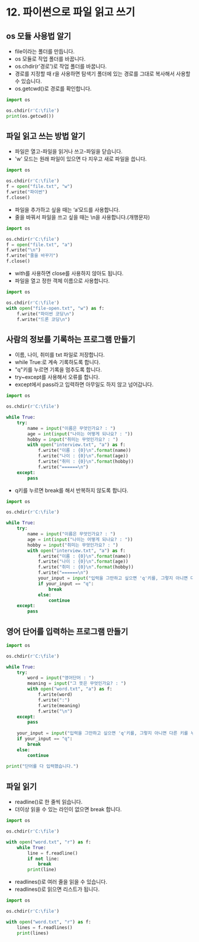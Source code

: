 # 12. 파이썬으로 파일 읽고 쓰기
## os 모듈 사용법 알기
* file이라는 폴더를 만듭니다.
* os 모듈로 작업 폴더를 바꿉니다.
* os.chdir(r'경로')로 작업 폴더를 바꿉니다.
* 경로를 지정할 때 r을 사용하면 탐색기 폴더에 있는 경로를 그대로 복사해서 사용할 수 있습니다.
* os.getcwd()로 경로를 확인합니다.
```python
import os

os.chdir(r'C:\file')
print(os.getcwd())
```

## 파일 읽고 쓰는 방법 알기
* 파일은 열고-파일을 읽거나 쓰고-파일을 닫습니다.
* 'w' 모드는 원래 파일이 있으면 다 지우고 새로 파일을 씁니다.
```python
import os

os.chdir(r'C:\file')
f = open("file.txt", "w")
f.write("파이썬")
f.close()
```
* 파일을 추가하고 싶을 때는 ‘a’모드를 사용합니다.
* 줄을 바꿔서 파일을 쓰고 싶을 때는 \n을 사용합니다.(개행문자)
```python
import os

os.chdir(r'C:\file')
f = open("file.txt", "a")
f.write("\n")
f.write("줄을 바꾸기")
f.close()
```
* with를 사용하면 close를 사용하지 않아도 됩니다.
* 파일을 열고 정한 객체 이름으로 사용합니다.
```python
import os

os.chdir(r'C:\file')
with open("file-open.txt", "w") as f:
    f.write("파이썬 코딩\n")
    f.write("드론 코딩\n")
```

## 사람의 정보를 기록하는 프로그램 만들기
* 이름, 나이, 취미를 txt 파일로 저장합니다.
* while True:로 계속 기록하도록 합니다.
* "q"키를 누르면 기록을 멈추도록 합니다.
* try~except를 사용해서 오류를 합니다.
* except에서 pass라고 입력하면 아무일도 하지 않고 넘어갑니다.
```python
import os

os.chdir(r'C:\file')

while True:
    try:
        name = input("이름은 무엇인가요? : ")
        age = int(input("나이는 어떻게 되나요? : "))
        hobby = input("취미는 무엇인가요? : ")        
        with open("interview.txt", "a") as f:
            f.write("이름 : {0}\n".format(name))
            f.write("나이 : {0}\n".format(age))
            f.write("취미 : {0}\n".format(hobby))           
            f.write("======\n")		
    except: 
        pass
```
* q키를 누르면 break를 해서 반복하지 않도록 합니다.
```python
import os

os.chdir(r'C:\file')

while True:
    try:
        name = input("이름은 무엇인가요? : ")
        age = int(input("나이는 어떻게 되나요? : "))
        hobby = input("취미는 무엇인가요? : ")        
        with open("interview.txt", "a") as f:
            f.write("이름 : {0}\n".format(name))
            f.write("나이 : {0}\n".format(age))
            f.write("취미 : {0}\n".format(hobby))           
            f.write("======\n")
            your_input = input("입력을 그만하고 싶으면 'q'키를, 그렇지 아니면 다른 키를 누르세요: ")
            if your_input == "q":
                break
            else:
                continue
    except: 
        pass
```

## 영어 단어를 입력하는 프로그램 만들기
```python
import os

os.chdir(r'C:\file')

while True:
    try:
        word = input("영어단어 : ")
        meaning = input("그 뜻은 무엇인가요? : ")
        with open("word.txt", "a") as f:
            f.write(word)
            f.write(":")
            f.write(meaning)
            f.write("\n")
    except:
        pass
              
    your_input = input("입력을 그만하고 싶으면 'q'키를, 그렇지 아니면 다른 키를 누르세요: ")
    if your_input == "q":
        break
    else:
        continue
    
print("단어를 다 입력했습니다.")
```

## 파일 읽기
* readline()로 한 줄씩 읽습니다.
* 더이상 읽을 수 있는 라인이 없으면 break 합니다.
```python
import os

os.chdir(r'C:\file')

with open("word.txt", "r") as f:
    while True:
        line = f.readline()
        if not line:
            break
        print(line)
```     
* readlines()로 여러 줄을 읽을 수 있습니다.
* readlines()로 읽으면 리스트가 됩니다.
```python
import os

os.chdir(r'C:\file')

with open("word.txt", "r") as f:
    lines = f.readlines()
    print(lines)
```
